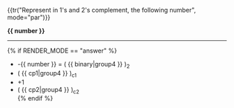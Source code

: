 {{tr("Represent in 1's and 2's complement, the following number", mode="par")}}

**{{ number }}**

---

{% if RENDER_MODE == "answer" %}
- -{{ number }} = ( {{ binary|group4 }} )<sub>2</sub>  
- ( {{ cp1|group4 }} )<sub>c1</sub>  
- +1  
- ( {{ cp2|group4 }} )<sub>c2</sub>  
{% endif %}
